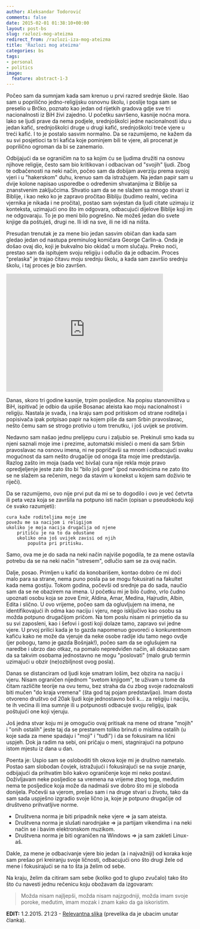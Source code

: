 ```yaml
---
author: Aleksandar Todorović
comments: false
date: 2015-02-01 01:38:10+00:00
layout: post-bs
slug: razlozi-mog-ateizma
redirect_from: /razlozi-iza-mog-ateizma
title: 'Razlozi mog ateizma'
categories: bs
tags:
- personal
- politics
image:
  feature: abstract-1-3
---
```


Počeo sam da sumnjam kada sam krenuo u prvi razred srednje škole. Išao sam u poprilično jedno-religijsku osnovnu školu, i poslije toga sam se preselio u Brčko, poznato kao jedan od rijetkih gradova gdje sve tri nacionalnosti iz BiH živi zajedno. U početku savršeno, kasnije noćna mora. Iako se ljudi prave da nema podjele, srednjoškolci jedne nacionalnosti idu u jedan kafić, srednjoškolci druge u drugi kafić, srednjoškolci treće vjere u treći kafić. I to je postalo sasvim normalno. Da se razumijemo, ne kažem da su svi posjetioci ta tri kafića koje pominjem bili te vjere, ali procenat je poprilično ogroman da bi se zanemario.

Odbijajući da se ograničim na to sa kojim ću se ljudima družiti na osnovu njihove religije, često sam bio kritikovan i odbacivan od "svojih" ljudi. Zbog te odbačenosti na neki način, počeo sam da dobijam averziju prema svojoj vjeri i u "hakerskom" duhu, krenuo sam da istražujem. Na jedan papir sam u dvije kolone napisao usporedbe o određenim shvatanjima iz Biblije sa znanstvenim zaključcima. Shvatio sam da se ne slažem sa mnogo stvari iz Biblije, i kao neko ko je zapravo pročitao Bibliju (budimo realni, većina vjernika je nikada i ne pročita), postao sam svjestan da ljudi citate uzimaju iz konteksta, uzimajući ono što im odgovara, odbacujući dijelove Biblije koji im ne odgovaraju. To je po meni bilo pogrešno. Ne možeš jedan dio svete knjige da poštuješ, drugi ne. Ili idi na sve, ili ne idi na ništa.

Presudan trenutak je za mene bio jedan sasvim običan dan kada sam gledao jedan od nastupa preminulog komičara George Carlin-a. Onda je došao ovaj dio, koji je bukvalno bio okidač u mom slučaju. Preko noći, prestao sam da ispitujem svoju religiju i odlučio da je odbacim. Proces "prelaska" je trajao čitavu moju srednju školu, a kada sam završio srednju školu, i taj proces je bio završen.

<iframe width="420" height="315" src="https://www.youtube-nocookie.com/embed/8r-e2NDSTuE" frameborder="0" allowfullscreen></iframe>

Danas, skoro tri godine kasnije, trpim posljedice. Na popisu stanovništva u BiH, ispitivač je odbio da upiše Bosanac ateista kao moju nacionalnost i religiju. Nastala je svađa, i na kraju sam pod pritiskom od strane roditelja i popisivača ipak potpisao papir na kojem piše da sam Srbin pravoslavac, nešto čemu sam se strogo protivio u tom trenutku, i još uvijek se protivim.

Nedavno sam našao jednu prelijepu curu i zaljubio se. Prekinuli smo kada su njeni saznali moje ime i prezime, automatski misleći o meni da sam Srbin pravoslavac na osnovu imena, ni ne popričavši sa mnom i odbacujući svaku mogućnost da sam nešto drugačije od onoga šta moje ime predstavlja. Razlog zašto im moja (sada već bivša) cura nije rekla moje pravo opredjeljenje jeste zato što bi "bilo još gore" (pod navodnicima ne zato što se ne slažem sa rečenim, nego da stavim u konekst u kojem sam doživio te riječi).

Da se razumijemo, ovo nije prvi put da mi se to dogodilo i ovo je već četvrta ili peta veza koja se završila na potpuno isti način (opisan u pseudokodu koji će svako razumjeti):

    cura kaže roditeljima moje ime
    povežu me sa nacijom i religijom
    ukoliko je moja nacija drugačija od njene
        pritišću je na to da odustane
        ukoliko ona još uvijek zavisi od njih
            popušta pri pritisku.

Samo, ova me je do sada na neki način najviše pogodila, te za mene ostavila potrebu da se na neki način "istresem", odlučio sam se za ovaj način.

Dalje, posao. Primljen u kafić da konobarišem, kontao dobro će mi doći malo para sa strane, nema puno posla pa se mogu fokusirati na fakultet kada nema gostiju. Tokom godina, počevši od srednje pa do sada, naučio sam da se ne obazirem na imena. U početku mi je bilo čudno, vrlo čudno upoznati osobu koja se zove Emir, Aldina, Amar, Medina, Hajrudin, Albin, Edita i slično. U ovo vrijeme, počeo sam da ogluvljujem na imena, ne identifikovajući ih odma kao naciju i vjeru, nego isključivo kao osobu sa možda potpuno drugačijom pričom. Na tom poslu nisam ni primjetio da su su svi zaposleni, kao i šefovi i gosti koji dolaze tamo, zapravo svi jedne vjere. U prvoj prilici kada je to gazda napomenuo govoreći o konkurentnom kafiću kako ne može da vjeruje da neke osobe radije idu tamo nego ovdje (jer pobogu, tamo je gazda Bošnjak!), počeo sam da se oglušujem na naredbe i ubrzo dao otkaz, na pomalo nepredviđen način, ali dokazao sam da sa takvim osobama jednostavno ne mogu "poslovati" (malo grub termin uzimajući u obzir (ne)ozbiljnost ovog posla).

Danas se distanciram od ljudi koje smatram lošim, bez obzira na naciju i vjeru. Nisam ograničen nijednom "svetom knjigom", te uživam u tome da čitam različite teorije na ovu temu, bez straha da ću zbog svoje radoznalosti biti mučen "do kraja vremena" (šta god taj pojam predstavljao). Imam dosta otvoreno društvo od 20ak ljudi koje jednostavno boli k... za religiju i naciju, te ih većina ili ima sumnje ili u potpunosti odbacuje svoju religiju, ipak poštujući one koji vjeruju.

Još jedna stvar koju mi je omogućio ovaj pritisak na mene od strane "mojih" i "onih ostalih" jeste taj da se prestanem toliko brinuti o mislima ostalih (u koje sada za mene spadaju i "moji" i "tuđi") i da se fokusiram na lični uspjeh. Dok ja radim na sebi, oni pričaju o meni, stagnirajući na potpuno istom mjestu iz dana u dan.

Poenta je: Uspio sam se osloboditi tih okova koje mi je društvo nametalo. Postao sam slobodan čovjek, istražujući i fokusirajući se na svoje znanje, odbijajući da prihvatim bilo kakvo ograničenje koje mi neko postavi. Doživljavam neke posljedice sa vremena na vrijeme zbog toga, međutim nema te posljedice koja može da nadmaši sve dobro što mi je sloboda donijela. Počevši sa vjerom, prešao sam i na druge stvari u životu, tako da sam sada uspješno izgradio svoje lično ja, koje je potpuno drugačije od društveno prihvatljive norme.

* Društvena norma je biti pripadnik neke vjere => ja sam ateista.
* Društvena norma je slušati narodnjake => ja partijam vikendima i na neki način se i bavim elektronskom muzikom.
* Društvena norma je biti ograničen na Windows => ja sam zakleti Linux-aš.

Dakle, za mene je odbacivanje vjere bio jedan (a i najvažniji) od koraka koje sam prešao pri kreiranju svoje ličnosti, odbacujući ono što drugi žele od mene i fokusirajući se na to šta ja želim od sebe.

Na kraju, želim da citiram sam sebe (koliko god to glupo zvučalo) tako što što ću navesti jednu rečenicu koju obožavam da izgovaram:

> Možda nisam najljepši, možda nisam najzgodniji, možda imam svoje poroke, međutim, imam mozak i znam kako da ga iskoristim.

**EDIT:** 1.2.2015. 21:23 - [Relevantna slika](https://i.imgur.com/mpQA0.jpg) (prevelika da je ubacim unutar članka).
